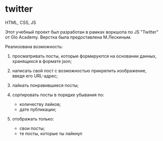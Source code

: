 # twitter
HTML, CSS, JS

Этот учебный проект был разработан в рамках воркшопа по JS "Twitter" от Glo Academy. Верстка была предоставлена М.Лескиным. 

Реализована возможность:

1. просматривать посты, которые формируются на основании данных, хранящихся в формате json;

2. написать свой пост с возможностью прикрепить изображение, введя его URL-адрес;

3. лайкать понравившиеся посты;

4. сортировать посты в порядке убывания по:
    - количеству лайков;
    - дате публикации;
5. отображать только:
    - свои посты;
    - те посты, которые ты лайкнул
